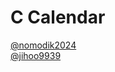 # C Calendar
[@nomodik2024](https://github.com/nomodik2024)<br>
[@jihoo9939](https://github.com/jihoo9939) 
